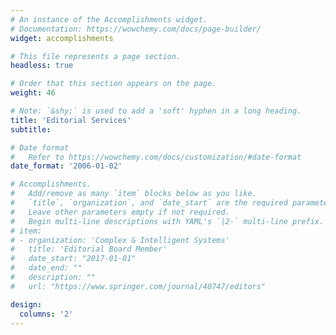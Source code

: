 ```yaml
---
# An instance of the Accomplishments widget.
# Documentation: https://wowchemy.com/docs/page-builder/
widget: accomplishments

# This file represents a page section.
headless: true

# Order that this section appears on the page.
weight: 46

# Note: `&shy;` is used to add a 'soft' hyphen in a long heading.
title: 'Editorial Services'
subtitle:

# Date format
#   Refer to https://wowchemy.com/docs/customization/#date-format
date_format: '2006-01-02'

# Accomplishments.
#   Add/remove as many `item` blocks below as you like.
#   `title`, `organization`, and `date_start` are the required parameters.
#   Leave other parameters empty if not required.
#   Begin multi-line descriptions with YAML's `|2-` multi-line prefix.
# item:
# - organization: 'Complex & Intelligent Systems'
#   title: 'Editorial Board Member'
#   date_start: "2017-01-01"
#   date_end: ""
#   description: ""
#   url: "https://www.springer.com/journal/40747/editors"

design:
  columns: '2' 
---
```


